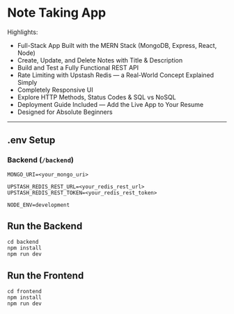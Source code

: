 # Note Taking App 



Highlights:

-  Full-Stack App Built with the MERN Stack (MongoDB, Express, React, Node)
-  Create, Update, and Delete Notes with Title & Description
-  Build and Test a Fully Functional REST API
-  Rate Limiting with Upstash Redis — a Real-World Concept Explained Simply
-  Completely Responsive UI
-  Explore HTTP Methods, Status Codes & SQL vs NoSQL
-  Deployment Guide Included — Add the Live App to Your Resume
-  Designed for Absolute Beginners

---

## .env Setup

### Backend (`/backend`)

```
MONGO_URI=<your_mongo_uri>

UPSTASH_REDIS_REST_URL=<your_redis_rest_url>
UPSTASH_REDIS_REST_TOKEN=<your_redis_rest_token>

NODE_ENV=development
```

##  Run the Backend

```
cd backend
npm install
npm run dev
```

##  Run the Frontend

```
cd frontend
npm install
npm run dev
```
